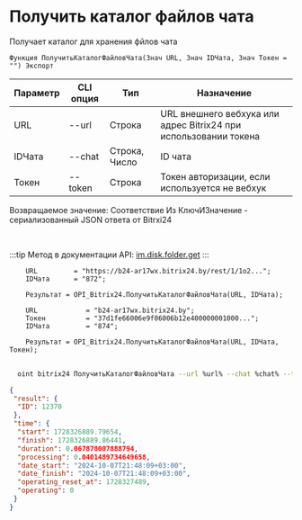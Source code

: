 ﻿---
sidebar_position: 20
---

# Получить каталог файлов чата
 Получает каталог для хранения фйлов чата



`Функция ПолучитьКаталогФайловЧата(Знач URL, Знач IDЧата, Знач Токен = "") Экспорт`

  | Параметр | CLI опция | Тип | Назначение |
  |-|-|-|-|
  | URL | --url | Строка | URL внешнего вебхука или адрес Bitrix24 при использовании токена |
  | IDЧата | --chat | Строка, Число | ID чата |
  | Токен | --token | Строка | Токен авторизации, если используется не вебхук |

  
  Возвращаемое значение:   Соответствие Из КлючИЗначение - сериализованный JSON ответа от Bitrxi24

<br/>

:::tip
Метод в документации API: [im.disk.folder.get](https://dev.1c-bitrix.ru/learning/course/index.php?COURSE_ID=93&LESSON_ID=11483)
:::
<br/>


```bsl title="Пример кода"
    URL         = "https://b24-ar17wx.bitrix24.by/rest/1/1o2...";
    IDЧата      = "872";

    Результат = OPI_Bitrix24.ПолучитьКаталогФайловЧата(URL, IDЧата);

    URL            = "b24-ar17wx.bitrix24.by";
    Токен          = "37d1fe66006e9f06006b12e400000001000...";
    IDЧата         = "874";

    Результат = OPI_Bitrix24.ПолучитьКаталогФайловЧата(URL, IDЧата, Токен);
```



```sh title="Пример команды CLI"
    
  oint bitrix24 ПолучитьКаталогФайловЧата --url %url% --chat %chat% --token %token%

```

```json title="Результат"
{
 "result": {
  "ID": 12370
 },
 "time": {
  "start": 1728326889.79654,
  "finish": 1728326889.86441,
  "duration": 0.067878007888794,
  "processing": 0.0401489734649658,
  "date_start": "2024-10-07T21:48:09+03:00",
  "date_finish": "2024-10-07T21:48:09+03:00",
  "operating_reset_at": 1728327489,
  "operating": 0
 }
}
```
